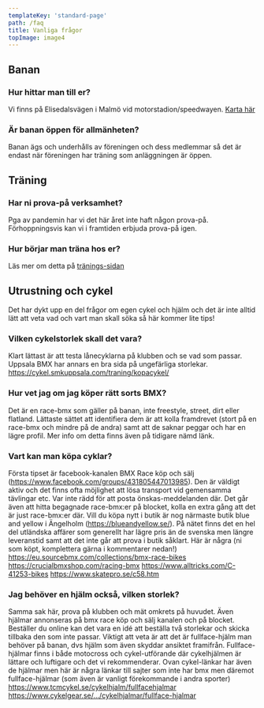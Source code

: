 ```yaml
---
templateKey: 'standard-page'
path: /faq
title: Vanliga frågor
topImage: image4
---
```


## Banan

### Hur hittar man till er?
Vi finns på Elisedalsvägen i Malmö vid motorstadion/speedwayen.
[Karta här](https://goo.gl/maps/9bC7kYxebTJ2)

### Är banan öppen för allmänheten? 
Banan ägs och underhålls av föreningen och dess medlemmar så det är endast när föreningen har träning som anläggningen är öppen.


## Träning

### Har ni prova-på verksamhet?
Pga av pandemin har vi det här året inte haft någon prova-på. Förhoppningsvis kan vi i framtiden erbjuda prova-på igen.

### Hur börjar man träna hos er?
Läs mer om detta på [tränings-sidan](/traning)


## Utrustning och cykel
Det har dykt upp en del frågor om egen cykel och hjälm och det är inte alltid lätt att veta vad och vart man skall söka så här kommer lite tips!

### Vilken cykelstorlek skall det vara?
Klart lättast är att testa lånecyklarna på klubben och se vad som passar. Uppsala BMX har annars en bra sida på ungefärliga storlekar.
https://cykel.smkuppsala.com/traning/kopacykel/

### Hur vet jag om jag köper rätt sorts BMX?
Det är en race-bmx som gäller på banan, inte freestyle, street, dirt eller flatland. Lättaste sättet att identifiera dem är att kolla framdrevet (stort på en race-bmx och mindre på de andra) samt att de saknar peggar och har en lägre profil. Mer info om detta finns även på tidigare nämd länk.

### Vart kan man köpa cyklar?
Första tipset är facebook-kanalen BMX Race köp och sälj (https://www.facebook.com/groups/431805447013985). Den är väldigt aktiv och det finns ofta möjlighet att lösa transport vid gemensamma tävlingar etc. Var inte rädd för att posta önskas-meddelanden där.
Det går även att hitta begagnade race-bmx:er på blocket, kolla en extra gång att det är just race-bmx:er där.
Vill du köpa nytt i butik är nog närmaste butik blue and yellow i Ängelholm (https://blueandyellow.se/). På nätet finns det en hel del utländska affärer som generellt har lägre pris än de svenska men längre leveranstid samt att det inte går att prova i butik såklart.
Här är några (ni som köpt, komplettera gärna i kommentarer nedan!)
https://eu.sourcebmx.com/collections/bmx-race-bikes
https://crucialbmxshop.com/racing-bmx
https://www.alltricks.com/C-41253-bikes
https://www.skatepro.se/c58.htm

### Jag behöver en hjälm också, vilken storlek?
Samma sak här, prova på klubben och mät omkrets på huvudet. Även hjälmar annonseras på bmx race köp och sälj kanalen och på blocket. Beställer du online kan det vara en idé att beställa två storlekar och skicka tillbaka den som inte passar. 
Viktigt att veta är att det är fullface-hjälm man behöver på banan, dvs hjälm som även skyddar ansiktet framifrån. Fullface-hjälmar finns i både motocross och cykel-utförande där cykelhjälmen är lättare och luftigare och det vi rekommenderar. Ovan cykel-länkar har även de hjälmar men här är några länkar till sajter som  inte har bmx men däremot fullface-hjälmar (som även är vanligt förekommande i andra sporter)
https://www.tcmcykel.se/cykelhjalm/fullfacehjalmar
https://www.cykelgear.se/.../cykelhjalmar/fullface-hjalmar

<!--  ![chemex](/img/chemex.jpg) -->
